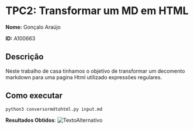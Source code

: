 
# TPC2: Transformar um MD em HTML



**Nome:** Gonçalo Araújo

**ID:** A100663


## Descrição 
Neste trabalho de casa tinhamos o objetivo de transformar um decomento markdown para uma pagina Html utilizado expressões regulares.

## Como executar 

```python3 conversormdtohtml.py input.md```


**Resultados Obtidos**: ![TextoAlternativo](resultado.png)
